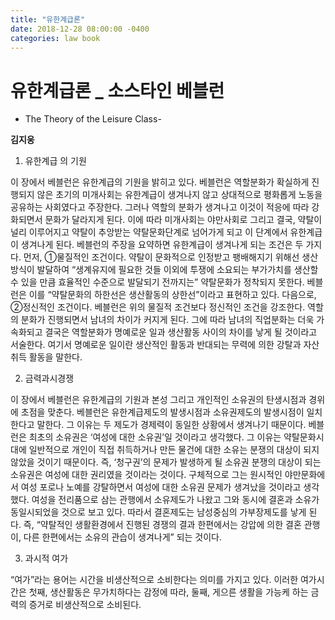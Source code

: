 ```yaml
---
title: "유한계급론"
date: 2018-12-28 08:00:00 -0400
categories: law book
---
```


# **유한계급론 _ 소스타인 베블런**

-	The Theory of the Leisure Class-  

**김지웅**

1.	유한계급 의 기원

이 장에서 베블런은 유한계급의 기원을 밝히고 있다. 베블런은 역할분화가 확실하게 진행되지 않은 초기의 미개사회는 유한계급이 생겨나지 않고 상대적으로 평화롭게 노동을 공유하는 사회였다고 주장한다.  그러나 역할의 분화가 생겨나고 이것이 적응에 따라 강화되면서 문화가 달라지게 된다. 이에 따라 미개사회는 야만사회로 그리고 결국, 약탈이 널리 이루어지고 약탈이 추앙받는 약탈문화단계로 넘어가게 되고 이 단계에서 유한계급이 생겨나게 된다. 베블런의 주장을 요약하면 유한계급이 생겨나게 되는 조건은 두 가지다. 먼저, ①물질적인 조건이다. 약탈이 문화적으로 인정받고 팽배해지기 위해선 생산방식이 발달하여 “생계유지에 필요한 것들 이외에 투쟁에 소요되는 부가가치를 생산할 수 있을 만큼 효율적인 수준으로 발달되기 전까지는” 약탈문화가 정착되지 못한다. 베블런은 이를 “약탈문화의 하한선은 생산활동의 상한선”이라고 표현하고 있다.
다음으로, ②정신적인 조건이다. 베블런은 위의 물질적 조건보다 정신적인 조건을 강조한다.  역할의 분화가 진행되면서 남녀의 차이가 커지게 된다. 그에 따라 남녀의 직업분화는 더욱 가속화되고 결국은 역할분화가 명예로운 일과 생산활동 사이의 차이를 낳게 될 것이라고 서술한다. 여기서 명예로운 일이란 생산적인 활동과 반대되는 무력에 의한 강탈과 자산취득 활동을 말한다.

2.	금력과시경쟁

이 장에서 베블런은 유한계급의 기원과 본성 그리고 개인적인 소유권의 탄생시점과 경위에 초점을 맞춘다. 베블런은 유한계급제도의 발생시점과 소유권제도의 발생시점이 일치한다고 말한다. 그 이유는 두 제도가 경제력이 동일한 상황에서 생겨나기 때문이다. 베블런은 최초의 소유권은 ‘여성에 대한 소유권’일 것이라고 생각했다. 그 이유는 약탈문화시대에 일반적으로 개인이 직접 취득하거나 만든 물건에 대한 소유는 분쟁의 대상이 되지 않았을 것이기 때문이다. 즉, ‘청구권’의 문제가 발생하게 될 소유권 분쟁의 대상이 되는 소유권은 여성에 대한 권리였을 것이라는 것이다.
구체적으로 그는 원시적인 야만문화에서 여성 포로나 노예를 강탈하면서 여성에 대한 소유권 문제가 생겨났을 것이라고 생각했다. 여성을 전리품으로 삼는 관행에서 소유제도가 나왔고 그와 동시에 결혼과 소유가 동일시되었을 것으로 보고 있다. 따라서 결혼제도는 남성중심의 가부장제도를 낳게 된다. 즉, “약탈적인 생활환경에서 진행된 경쟁의 결과 한편에서는 강압에 의한 결혼 관행이, 다른 한편에서는 소유의 관습이 생겨나게”  되는 것이다.

3.	과시적 여가

“여가”라는 용어는 시간을 비생산적으로 소비한다는 의미를 가지고 있다. 이러한 여가시간은 첫째, 생산활동은 무가치하다는 감정에 따라, 둘째, 게으른 생활을 가능케 하는 금력의 증거로 비생산적으로 소비된다.  
